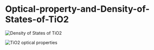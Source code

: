 # Optical-property-and-Density-of-States-of-TiO2

![Density of States of TiO2](https://github.com/durjoydmazumder1813058/Optical-property-and-Density-of-States-of-TiO2/assets/145713964/7386bda7-ebf7-44ec-ad88-93c1124933a2)

![TiO2 optical properties](https://github.com/durjoydmazumder1813058/Optical-property-and-Density-of-States-of-TiO2/assets/145713964/97f6e35d-f268-4429-8a6b-539d1ebf215d)
